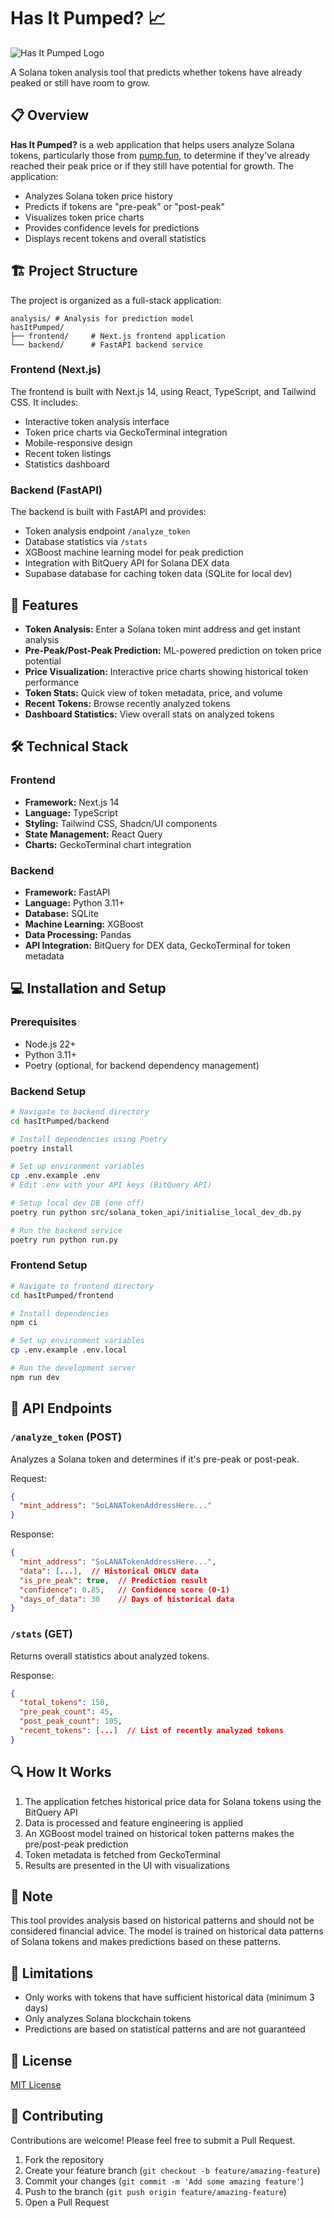 # Has It Pumped? 📈

![Has It Pumped Logo](/frontend/public/pumped.png)

A Solana token analysis tool that predicts whether tokens have already peaked or still have room to grow.

## 📋 Overview

**Has It Pumped?** is a web application that helps users analyze Solana tokens, particularly those from [pump.fun](https://pump.fun), to determine if they've already reached their peak price or if they still have potential for growth. The application:

- Analyzes Solana token price history
- Predicts if tokens are "pre-peak" or "post-peak"
- Visualizes token price charts
- Provides confidence levels for predictions
- Displays recent tokens and overall statistics

## 🏗️ Project Structure

The project is organized as a full-stack application:

```
analysis/ # Analysis for prediction model
hasItPumped/
├── frontend/     # Next.js frontend application
└── backend/      # FastAPI backend service
```

### Frontend (Next.js)

The frontend is built with Next.js 14, using React, TypeScript, and Tailwind CSS. It includes:

- Interactive token analysis interface
- Token price charts via GeckoTerminal integration
- Mobile-responsive design
- Recent token listings
- Statistics dashboard

### Backend (FastAPI)

The backend is built with FastAPI and provides:

- Token analysis endpoint `/analyze_token`
- Database statistics via `/stats`
- XGBoost machine learning model for peak prediction
- Integration with BitQuery API for Solana DEX data
- Supabase database for caching token data (SQLite for local dev)

## 🚀 Features

- **Token Analysis:** Enter a Solana token mint address and get instant analysis
- **Pre-Peak/Post-Peak Prediction:** ML-powered prediction on token price potential
- **Price Visualization:** Interactive price charts showing historical token performance
- **Token Stats:** Quick view of token metadata, price, and volume
- **Recent Tokens:** Browse recently analyzed tokens
- **Dashboard Statistics:** View overall stats on analyzed tokens

## 🛠️ Technical Stack

### Frontend
- **Framework:** Next.js 14
- **Language:** TypeScript
- **Styling:** Tailwind CSS, Shadcn/UI components
- **State Management:** React Query
- **Charts:** GeckoTerminal chart integration

### Backend
- **Framework:** FastAPI
- **Language:** Python 3.11+
- **Database:** SQLite
- **Machine Learning:** XGBoost
- **Data Processing:** Pandas
- **API Integration:** BitQuery for DEX data, GeckoTerminal for token metadata

## 💻 Installation and Setup

### Prerequisites
- Node.js 22+
- Python 3.11+
- Poetry (optional, for backend dependency management)

### Backend Setup
```bash
# Navigate to backend directory
cd hasItPumped/backend

# Install dependencies using Poetry
poetry install

# Set up environment variables
cp .env.example .env
# Edit .env with your API keys (BitQuery API)

# Setup local dev DB (one off)
poetry run python src/solana_token_api/initialise_local_dev_db.py

# Run the backend service
poetry run python run.py
```

### Frontend Setup
```bash
# Navigate to frontend directory
cd hasItPumped/frontend

# Install dependencies
npm ci

# Set up environment variables
cp .env.example .env.local

# Run the development server
npm run dev
```

## 🔄 API Endpoints

### `/analyze_token` (POST)
Analyzes a Solana token and determines if it's pre-peak or post-peak.

Request:
```json
{
  "mint_address": "SoLANATokenAddressHere..."
}
```

Response:
```json
{
  "mint_address": "SoLANATokenAddressHere...",
  "data": [...],  // Historical OHLCV data
  "is_pre_peak": true,  // Prediction result
  "confidence": 0.85,   // Confidence score (0-1)
  "days_of_data": 30    // Days of historical data
}
```

### `/stats` (GET)
Returns overall statistics about analyzed tokens.

Response:
```json
{
  "total_tokens": 150,
  "pre_peak_count": 45,
  "post_peak_count": 105,
  "recent_tokens": [...]  // List of recently analyzed tokens
}
```

## 🔍 How It Works

1. The application fetches historical price data for Solana tokens using the BitQuery API
2. Data is processed and feature engineering is applied
3. An XGBoost model trained on historical token patterns makes the pre/post-peak prediction
4. Token metadata is fetched from GeckoTerminal
5. Results are presented in the UI with visualizations

## 📝 Note

This tool provides analysis based on historical patterns and should not be considered financial advice. The model is trained on historical data patterns of Solana tokens and makes predictions based on these patterns.

## 🚨 Limitations

- Only works with tokens that have sufficient historical data (minimum 3 days)
- Only analyzes Solana blockchain tokens
- Predictions are based on statistical patterns and are not guaranteed

## 📄 License

[MIT License](LICENSE)

## 🤝 Contributing

Contributions are welcome! Please feel free to submit a Pull Request.

1. Fork the repository
2. Create your feature branch (`git checkout -b feature/amazing-feature`)
3. Commit your changes (`git commit -m 'Add some amazing feature'`)
4. Push to the branch (`git push origin feature/amazing-feature`)
5. Open a Pull Request